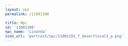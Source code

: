 ```yaml
---
layout: npc
permalink: /11001306

title: Npc
id: '11001306'
npc_name: 'Livanda'
icon_url: 'portrait/npc/11001155_f_desertlocal3_p.png'
---
```

